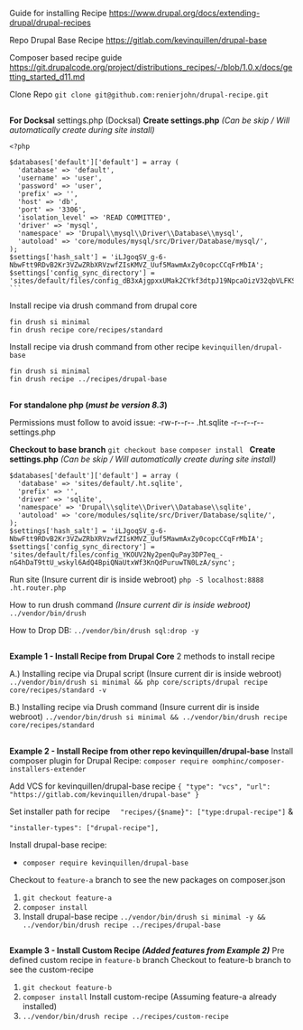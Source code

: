 

Guide for installing Recipe
https://www.drupal.org/docs/extending-drupal/drupal-recipes

Repo Drupal Base Recipe
https://gitlab.com/kevinquillen/drupal-base

Composer based recipe guide
https://git.drupalcode.org/project/distributions_recipes/-/blob/1.0.x/docs/getting_started_d11.md

Clone Repo
`git clone git@github.com:renierjohn/drupal-recipe.git`

##
**For Docksal** 
settings.php (Docksal)
**Create settings.php** *(Can be skip / Will automatically create during site install)*
````
<?php

$databases['default']['default'] = array (
  'database' => 'default',
  'username' => 'user',
  'password' => 'user',
  'prefix' => '',
  'host' => 'db',
  'port' => '3306',
  'isolation_level' => 'READ COMMITTED',
  'driver' => 'mysql',
  'namespace' => 'Drupal\\mysql\\Driver\\Database\\mysql',
  'autoload' => 'core/modules/mysql/src/Driver/Database/mysql/',
);
$settings['hash_salt'] = 'iLJgoqSV_g-6-NbwFtt9RDvB2Kr3VZwZRbXRVzwfZIsKMVZ_Uuf5MawmAxZy0copcCCqFrMbIA';
$settings['config_sync_directory'] = 'sites/default/files/config_dB3xAjgpxxUMak2CYkf3dtpJ19NpcaOizV32qbVLFKSKzyQcE2uJ0jJfWGzFxZU9NevUAcGP7w/sync';
```
````
Install recipe via drush command from drupal core

    fin drush si minimal
    fin drush recipe core/recipes/standard

Install recipe via drush command from other recipe `kevinquillen/drupal-base`

    fin drush si minimal
    fin drush recipe ../recipes/drupal-base
##
**For standalone php (*must be version 8.3*)**

Permissions must follow to avoid issue:
-rw-r--r--  .ht.sqlite
-r--r--r--  settings.php

**Checkout to base branch**
`git checkout base`
`composer install
`
**Create settings.php** *(Can be skip / Will automatically create during site install)*
    
    $databases['default']['default'] = array (
      'database' => 'sites/default/.ht.sqlite',
      'prefix' => '',
      'driver' => 'sqlite',
      'namespace' => 'Drupal\\sqlite\\Driver\\Database\\sqlite',
      'autoload' => 'core/modules/sqlite/src/Driver/Database/sqlite/',
    );
    $settings['hash_salt'] = 'iLJgoqSV_g-6-NbwFtt9RDvB2Kr3VZwZRbXRVzwfZIsKMVZ_Uuf5MawmAxZy0copcCCqFrMbIA';
    $settings['config_sync_directory'] = 'sites/default/files/config_YKOUV2Ny2penQuPay3DP7eq_-nG4hDaT9ttU_wskyl6AdQ4BpiQNaUtxWf3KnQdPuruwTN0LzA/sync';

 Run site (Insure current dir is inside webroot)
`php -S localhost:8888 .ht.router.php`

How to run drush command *(Insure current dir is inside webroot)*
``../vendor/bin/drush``

How to Drop DB:
``../vendor/bin/drush sql:drop -y``

##
**Example 1 - Install Recipe from Drupal Core** 
2 methods to install recipe

A.) Installing recipe via Drupal script (Insure current dir is inside webroot)
```../vendor/bin/drush si minimal && php core/scripts/drupal recipe core/recipes/standard -v```

B.) Installing recipe via Drush command (Insure current dir is inside webroot)
````../vendor/bin/drush si minimal && ../vendor/bin/drush recipe core/recipes/standard````

##
**Example 2 - Install Recipe from other repo kevinquillen/drupal-base** 
Install composer plugin for Drupal Recipe:
``composer require oomphinc/composer-installers-extender``

Add VCS for kevinquillen/drupal-base recipe
  `{
     "type": "vcs",
     "url": "https://gitlab.com/kevinquillen/drupal-base"
    }`

Set installer path for recipe
`  "recipes/{$name}": ["type:drupal-recipe"]`
&

    "installer-types": ["drupal-recipe"],
    
Install drupal-base recipe:
 - `composer require kevinquillen/drupal-base`

Checkout to `feature-a` branch to see the new packages on composer.json
1. `git checkout feature-a`
2. `composer install`
3. Install drupal-base recipe
 `../vendor/bin/drush si minimal -y && ../vendor/bin/drush recipe ../recipes/drupal-base`

##
**Example 3 - Install Custom Recipe *(Added features from Example 2)*** 
Pre defined custom recipe in `feature-b` branch
Checkout to feature-b branch to see the custom-recipe
1. `git checkout feature-b`
2. `composer install`
 Install custom-recipe (Assuming feature-a already installed)
3. `../vendor/bin/drush recipe ../recipes/custom-recipe`

